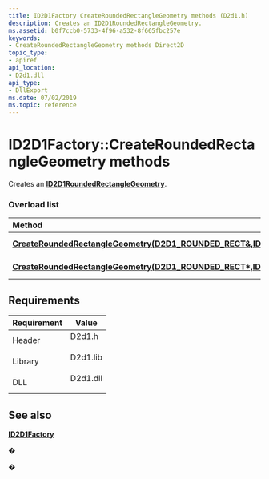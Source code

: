 ```yaml
---
title: ID2D1Factory CreateRoundedRectangleGeometry methods (D2d1.h)
description: Creates an ID2D1RoundedRectangleGeometry.
ms.assetid: b0f7ccb0-5733-4f96-a532-8f665fbc257e
keywords:
- CreateRoundedRectangleGeometry methods Direct2D
topic_type:
- apiref
api_location:
- D2d1.dll
api_type:
- DllExport
ms.date: 07/02/2019
ms.topic: reference
---
```


# ID2D1Factory::CreateRoundedRectangleGeometry methods

Creates an [**ID2D1RoundedRectangleGeometry**](/previous-versions/windows/desktop/legacy/dd371292(v=vs.85)).

### Overload list



| Method                                                                                                                                                                                                     | Description                                                                                    |
|:-----------------------------------------------------------------------------------------------------------------------------------------------------------------------------------------------------------|:-----------------------------------------------------------------------------------------------|
| [**CreateRoundedRectangleGeometry(D2D1\_ROUNDED\_RECT&,ID2D1RoundedRectangleGeometry\*\*)**](https://msdn.microsoft.com/library/Dd371292(v=VS.85).aspx)  | Creates an [**ID2D1RoundedRectangleGeometry**](/previous-versions/windows/desktop/legacy/dd371292(v=vs.85)). <br/> |
| [**CreateRoundedRectangleGeometry(D2D1\_ROUNDED\_RECT\*,ID2D1RoundedRectangleGeometry\*\*)**](https://msdn.microsoft.com/library/Dd371292(v=VS.85).aspx) | Creates an [**ID2D1RoundedRectangleGeometry**](/previous-versions/windows/desktop/legacy/dd371292(v=vs.85)). <br/> |



## Requirements



| Requirement | Value |
|--------------------|-------------------------------------------------------------------------------------|
| Header<br/>  | <dl> <dt>D2d1.h</dt> </dl>   |
| Library<br/> | <dl> <dt>D2d1.lib</dt> </dl> |
| DLL<br/>     | <dl> <dt>D2d1.dll</dt> </dl> |



## See also

<dl> <dt>

[**ID2D1Factory**](/windows/win32/api/d2d1/nn-d2d1-id2d1factory)
</dt> </dl>

�

�
